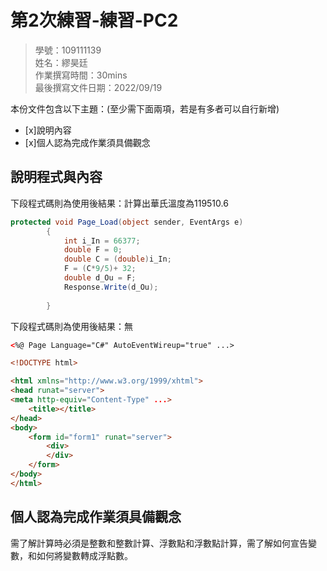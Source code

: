 ﻿# 第2次練習-練習-PC2
>
>學號：109111139 
><br />
>姓名：繆昊廷 
><br />
>作業撰寫時間：30mins
><br />
>最後撰寫文件日期：2022/09/19
>

本份文件包含以下主題：(至少需下面兩項，若是有多者可以自行新增)
- [x]說明內容
- [x]個人認為完成作業須具備觀念

## 說明程式與內容


下段程式碼則為使用後結果：計算出華氏溫度為119510.6

```csharp
protected void Page_Load(object sender, EventArgs e)
        {
            int i_In = 66377;
            double F = 0;
            double C = (double)i_In;
            F = (C*9/5)+ 32;
            double d_Ou = F;
            Response.Write(d_Ou);
                
        }
```


下段程式碼則為使用後結果：無

```html
<%@ Page Language="C#" AutoEventWireup="true" ...>

<!DOCTYPE html>

<html xmlns="http://www.w3.org/1999/xhtml">
<head runat="server">
<meta http-equiv="Content-Type" ...>
    <title></title>
</head>
<body>
    <form id="form1" runat="server">
        <div>
        </div>
    </form>
</body>
</html>
```


## 個人認為完成作業須具備觀念

需了解計算時必須是整數和整數計算、浮數點和浮數點計算，需了解如何宣告變數，和如何將變數轉成浮點數。

